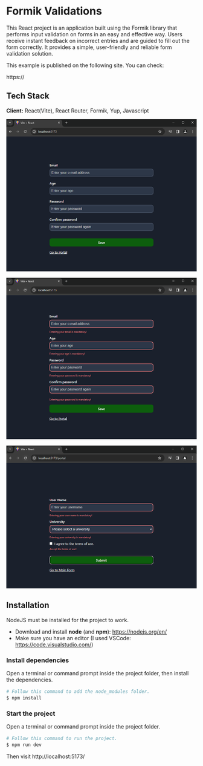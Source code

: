 # Formik Validations

This React project is an application built using the Formik library that performs input validation on forms in an easy and effective way. Users receive instant feedback on incorrect entries and are guided to fill out the form correctly. It provides a simple, user-friendly and reliable form validation solution.

This example is published on the following site. You can check:

https://

## Tech Stack

**Client:** React(Vite), React Router, Formik, Yup, Javascript

![alt text](public/screenshots/ss1.png?raw=true)

![alt text](public/screenshots/ss2.png?raw=true)

![alt text](public/screenshots/ss3.png?raw=true)

## Installation

NodeJS must be installed for the project to work.

- Download and install **node** (and **npm**): https://nodejs.org/en/
- Make sure you have an editor (I used VSCode: https://code.visualstudio.com/)

### Install dependencies

Open a terminal or command prompt inside the project folder, then install the dependencies.

```Bash
# Follow this command to add the node_modules folder.
$ npm install
```

### Start the project

Open a terminal or command prompt inside the project folder.

```Bash
# Follow this command to run the project.
$ npm run dev
```

Then visit http://localhost:5173/
